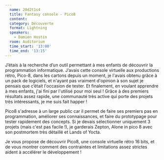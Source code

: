 ```yaml
---
  name: 20d2t1s4
  title: Fantasy console - Pico8
  content:
  category: Découverte
  format: Lightning
  speakers: 
    - Damien Hostin
  room: Auditorium
  time_start: '13:00'
  time_end: '13:15'
---
```

J’étais à la recherche d’un outil permettant à mes enfants de découvrir la programmation informatique. J’avais cette console virtuelle aux productions rétro, Pico-8, dans les cartons depuis un moment, je l'avais obtenu grâce à un pack de logiciels, et n'ayant pas vraiment d'opinion à son sujet je pensais que c’était l'occasion de tester. Et finalement, en voulant apprendre à mes enfants, j'ai fini par l'utilisé pour moi seul ! Grâce à des premiers résultats assez rapide, une communauté très active qui porte des projets très intéressants, je me suis fait happer !

Pico8 s'adresse à un large public car il permet de faire ses premiers pas en programmation, améliorer ses connaissances, et faire du prototypage pour tester rapidement des concepts. Si je devais sélectionner uniquement 3 projets (mais c'est pas facile !), je garderais Zepton, Alone in pico 8 avec son postmortem très détaillé et Lands of Yocta.

Je vous propose de découvrir Pico8, une console virtuelle rétro 16 bits, et de vous montrer comment des contraintes et limitations assez strictes aident à accélérer le développement !

